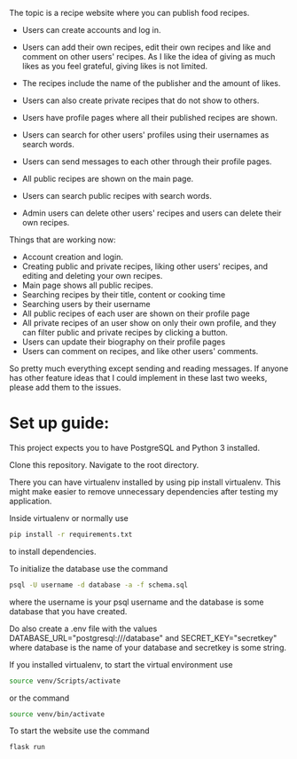 The topic is a recipe website where you can publish food recipes.

- Users can create accounts and log in.

- Users can add their own recipes, edit their own recipes and like and comment on other users' recipes. As I like the idea of giving as much likes as you feel grateful, giving likes is not limited.

- The recipes include the name of the publisher and the amount of likes.

- Users can also create private recipes that do not show to others.

- Users have profile pages where all their published recipes are shown. 

- Users can search for other users' profiles using their usernames as search words.

- Users can send messages to each other through their profile pages.

- All public recipes are shown on the main page.

- Users can search public recipes with search words.

- Admin users can delete other users' recipes and users can delete their own recipes.


Things that are working now:

- Account creation and login.
- Creating public and private recipes, liking other users' recipes, and editing and deleting your own recipes.
- Main page shows all public recipes.
- Searching recipes by their title, content or cooking time
- Searching users by their username
- All public recipes of each user are shown on their profile page
- All private recipes of an user show on only their own profile, and they can filter public and private recipes by clicking a button.
- Users can update their biography on their profile pages
- Users can comment on recipes, and like other users' comments.

So pretty much everything except sending and reading messages. If anyone has other feature ideas that I could implement in these last two weeks, please add them to the issues.

# Set up guide:
This project expects you to have PostgreSQL and Python 3 installed.


Clone this repository. Navigate to the root directory.

There you can have virtualenv installed by using pip install virtualenv. This might make easier to remove unnecessary
dependencies after testing my application.

Inside virtualenv or normally use 
```bash
pip install -r requirements.txt
```
to install dependencies.


To initialize the database use the command 
```bash
psql -U username -d database -a -f schema.sql
```
where the username is your psql username and the database is some database that you have created. 


Do also create a .env file with the values DATABASE_URL="postgresql:///database" and SECRET_KEY="secretkey" where database is the name of your database and secretkey is some string.



If you installed virtualenv, to start the virtual environment use
```bash
source venv/Scripts/activate
```
or the command
```bash
source venv/bin/activate
```


To start the website use the command
```bash
flask run
```
